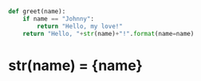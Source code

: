 ```python
def greet(name):
    if name == "Johnny":
        return "Hello, my love!"
    return "Hello, "+str(name)+"!".format(name=name)
```
# str(name) = {name}
